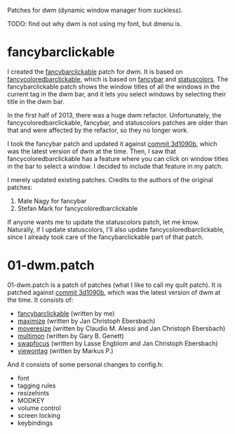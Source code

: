Patches for dwm (dynamic window manager from suckless).

TODO: find out why dwm is not using my font, but dmenu is.

fancybarclickable
=================

I created the [fancybarclickable](http://dwm.suckless.org/patches/fancybarclickable) patch for dwm. It is based on [fancycoloredbarclickable](http://dwm.suckless.org/patches/fancycoloredbarclickable), which is based on [fancybar](http://dwm.suckless.org/patches/fancybar) and [statuscolors](http://dwm.suckless.org/patches/statuscolors). The fancybarclickable patch shows the window titles of all the windows in the current tag in the dwm bar, and it lets you select windows by selecting their title in the dwm bar.

In the first half of 2013, there was a huge dwm refactor. Unfortunately, the fancycoloredbarclickable, fancybar, and statuscolors patches are older than that and were affected by the refactor, so they no longer work.

I took the fancybar patch and updated it against [commit 3d1090b](http://git.suckless.org/dwm/commit/?id=3d1090ba896319368c4771b88d325fcee368a608), which was the latest version of dwm at the time. Then, I saw that fancycoloredbarclickable has a feature where you can click on window titles in the bar to select a window. I decided to include that feature in my patch.

I merely updated existing patches. Credits to the authors of the original patches:

1. Mate Nagy for fancybar
2. Stefan Mark for fancycoloredbarclickable

If anyone wants me to update the statuscolors patch, let me know. Naturally, if I update statuscolors, I'll also update fancycoloredbarclickable, since I already took care of the fancybarclickable part of that patch.

01-dwm.patch
============

01-dwm.patch is a patch of patches (what I like to call my quilt patch). It is patched against [commit 3d1090b](http://git.suckless.org/dwm/commit/?id=3d1090ba896319368c4771b88d325fcee368a608), which was the latest version of dwm at the time. It consists of:
* [fancybarclickable](http://dwm.suckless.org/patches/fancybarclickable) (written by me)
* [maximize](http://dwm.suckless.org/patches/maximize) (written by Jan Christoph Ebersbach)
* [moveresize](http://dwm.suckless.org/patches/moveresize) (written by Claudio M. Alessi and Jan Christoph Ebersbach)
* [multimon](http://dwm.suckless.org/patches/multimon) (written by Gary B. Genett)
* [swapfocus](http://dwm.suckless.org/patches/swapfocus) (written by Lasse Engblom and Jan Christoph Ebersbach)
* [viewontag](http://dwm.suckless.org/patches/viewontag) (written by Markus P.)

And it consists of some personal changes to config.h:
* font
* tagging rules
* resizehints
* MODKEY
* volume control
* screen locking
* keybindings
